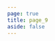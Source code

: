 ```yaml
---
page: true
title: page_9
aside: false
---
```

<script setup>
import Page from "../../.vitepress/theme/components/Page.vue";
import { useData } from "vitepress";
const { theme } = useData();
const posts = theme.value.posts.slice(80,90)
</script>
<Page :posts="posts" :pageCurrent="9" :pagesNum="10" />